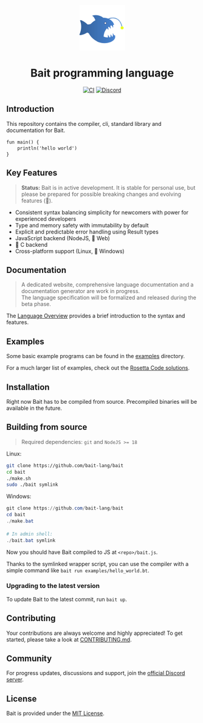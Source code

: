 <div align="center">

<img width="120" src="docs/img/bait-logo.png">
<h1>Bait programming language</h1>

[![CI][ci-badge]][gh-actions]
[![Discord][discord-badge]][discord-invite]

</div>


## Introduction
This repository contains the compiler, cli, standard library and documentation for Bait.

```bait
fun main() {
    println('hello world')
}
```


## Key Features
> **Status:** Bait is in active development.
> It is stable for personal use,
> but please be prepared for possible breaking changes and evolving features (🚧).

- Consistent syntax balancing simplicity for newcomers with power for experienced developers
- Type and memory safety with immutability by default
- Explicit and predictable error handling using Result types
- JavaScript backend (NodeJS, 🚧 Web)
- 🚧 C backend
- Cross-platform support (Linux, 🚧 Windows)


## Documentation
> A dedicated website, comprehensive language documentation and a documentation generator are work in progress.<br>
> The language specification will be formalized and released during the beta phase.

The [Language Overview](docs/docs.md) provides a brief introduction to the syntax and features.


## Examples
Some basic example programs can be found in the [examples](examples) directory.

For a much larger list of examples, check out the [Rosetta Code solutions][rosetta].


## Installation
Right now Bait has to be compiled from source.
Precompiled binaries will be available in the future.


## Building from source
> Required dependencies: `git` and `NodeJS >= 18`

Linux:
```sh
git clone https://github.com/bait-lang/bait
cd bait
./make.sh
sudo ./bait symlink
```

Windows:
```powershell
git clone https://github.com/bait-lang/bait
cd bait
./make.bat

# In admin shell:
./bait.bat symlink
```

Now you should have Bait compiled to JS at `<repo>/bait.js`.

Thanks to the symlinked wrapper script,
you can use the compiler with a simple command like `bait run examples/hello_world.bt`.


### Upgrading to the latest version
To update Bait to the latest commit, run `bait up`.


## Contributing
Your contributions are always welcome and highly appreciated!
To get started, please take a look at [CONTRIBUTING.md](./CONTRIBUTING.md).


## Community
For progress updates, discussions and support, join the [official Discord server][discord-invite].


## License
Bait is provided under the [MIT License](./LICENSE.txt).


<!-- links -->
[ci-badge]: https://github.com/bait-lang/bait/actions/workflows/ci.yml/badge.svg?branch=main
[gh-actions]: https://github.com/bait-lang/bait/actions/workflows/ci.yml
[discord-badge]: https://img.shields.io/discord/1204569231992295494?label=Discord
[discord-invite]: https://discord.gg/sM8mspGMnf
[rosetta]: https://github.com/bait-lang/rosetta-bait
